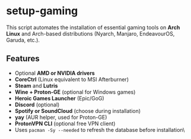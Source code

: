 # setup-gaming
This script automates the installation of essential gaming tools on **Arch Linux** and Arch-based distributions (Nyarch, Manjaro, EndeavourOS, Garuda, etc.).

## Features

- Optional **AMD or NVIDIA drivers**
- **CoreCtrl** (Linux equivalent to MSI Afterburner)
- **Steam** and **Lutris**
- **Wine + Proton-GE** (optional for Windows games)
- **Heroic Games Launcher** (Epic/GoG)
- **Discord** (optional)
- **Spotify or SoundCloud** (choose during installation)
- **yay** (AUR helper, used for Proton-GE)
- **ProtonVPN CLI** (optional free VPN client)
- Uses `pacman -Sy --needed` to refresh the database before installation\

